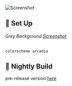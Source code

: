 ![Screenshot](https://cloud.githubusercontent.com/assets/11221489/26424641/cde28a88-4086-11e7-9727-171af44cc92a.png)

:space_invader: Set Up
------

###### Grey Background [Screenshot](https://cloud.githubusercontent.com/assets/11221489/26424641/cde28a88-4086-11e7-9727-171af44cc92a.png)

```VimL
colorscheme arcadia 
```
:crescent_moon: Nightly Build
----------------------------
pre-release version [here](https://github.com/AlessandroYorba/Arcadia/tree/nightly)

